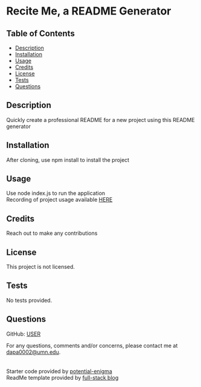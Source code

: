 # Recite Me, a README Generator

## Table of Contents
- [Description](#description)
- [Installation](#installation)
- [Usage](#usage)
- [Credits](#credits)
- [License](#license)
- [Tests](#tests)
- [Questions](#questions)

## Description
Quickly create a professional README for a new project using this README generator

## Installation
After cloning, use npm install to install the project

## Usage
Use node index.js to run the application  
Recording of project usage available [HERE]([https://drive.google.com](https://watch.screencastify.com/v/3MZjB8xXq8KOm3p8pFdT))

## Credits
Reach out to make any contributions

## License
This project is not licensed.

## Tests
No tests provided.

## Questions

GitHub: [USER](https://github.com/rddaps)

For any questions, comments and/or concerns, please contact me at dapa0002@umn.edu. 
<br/>
<br/>
<br/> 
Starter code provided by [potential-enigma](https://github.com/coding-boot-camp/potential-enigma/blob/main/Develop/package.json) <br/>
ReadMe template provided by [full-stack blog](https://coding-boot-camp.github.io/full-stack/github/professional-readme-guide)
